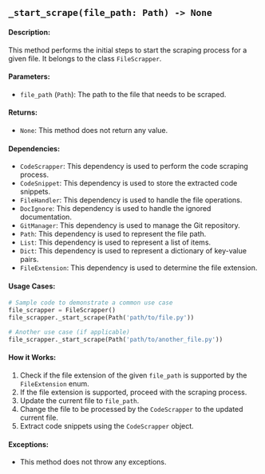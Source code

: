 ## `_start_scrape(file_path: Path) -> None`

#### Description:
This method performs the initial steps to start the scraping process for a given file. It belongs to the class `FileScrapper`.

#### Parameters:
- `file_path` (`Path`): The path to the file that needs to be scraped.

#### Returns:
- `None`: This method does not return any value.

#### Dependencies:
- `CodeScrapper`: This dependency is used to perform the code scraping process.
- `CodeSnippet`: This dependency is used to store the extracted code snippets.
- `FileHandler`: This dependency is used to handle the file operations.
- `DocIgnore`: This dependency is used to handle the ignored documentation.
- `GitManager`: This dependency is used to manage the Git repository.
- `Path`: This dependency is used to represent the file path.
- `List`: This dependency is used to represent a list of items.
- `Dict`: This dependency is used to represent a dictionary of key-value pairs.
- `FileExtension`: This dependency is used to determine the file extension.

#### Usage Cases:

```python
# Sample code to demonstrate a common use case
file_scrapper = FileScrapper()
file_scrapper._start_scrape(Path('path/to/file.py'))

# Another use case (if applicable)
file_scrapper._start_scrape(Path('path/to/another_file.py'))
```

#### How it Works:

1. Check if the file extension of the given `file_path` is supported by the `FileExtension` enum.
2. If the file extension is supported, proceed with the scraping process.
3. Update the current file to `file_path`.
4. Change the file to be processed by the `CodeScrapper` to the updated current file.
5. Extract code snippets using the `CodeScrapper` object.

#### Exceptions:
- This method does not throw any exceptions.